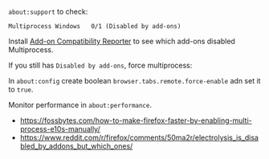 `about:support` to check:

`Multiprocess Windows 	0/1 (Disabled by add-ons)`

Install [Add-on Compatibility Reporter](https://addons.mozilla.org/en-US/firefox/addon/add-on-compatibility-reporter/) to see which add-ons disabled Multiprocess.

If you still has `Disabled by add-ons`, force multiprocess:

In `about:config` create boolean `browser.tabs.remote.force-enable` adn set it to `true`.

Monitor performance in `about:performance`.

- https://fossbytes.com/how-to-make-firefox-faster-by-enabling-multi-process-e10s-manually/
- https://www.reddit.com/r/firefox/comments/50ma2r/electrolysis_is_disabled_by_addons_but_which_ones/


